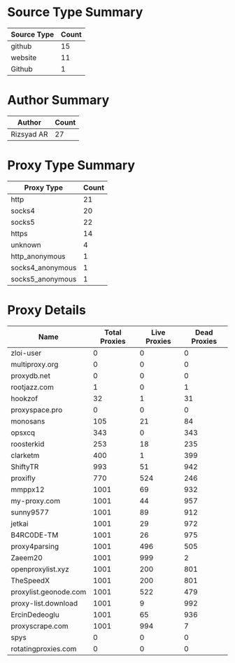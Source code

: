 # Source Type Summary

| Source Type | Count |
|-------------|-------|
| github | 15 |
| website | 11 |
| Github | 1 |


# Author Summary

| Author | Count |
|--------|-------|
| Rizsyad AR | 27 |


# Proxy Type Summary

| Proxy Type | Count |
|------------|-------|
| http | 21 |
| socks4 | 20 |
| socks5 | 22 |
| https | 14 |
| unknown | 4 |
| http_anonymous | 1 |
| socks4_anonymous | 1 |
| socks5_anonymous | 1 |


# Proxy Details

| Name | Total Proxies | Live Proxies | Dead Proxies |
|------|---------------|--------------|---------------|
| zloi-user | 0 | 0 | 0 |
| multiproxy.org | 0 | 0 | 0 |
| proxydb.net | 0 | 0 | 0 |
| rootjazz.com | 1 | 0 | 1 |
| hookzof | 32 | 1 | 31 |
| proxyspace.pro | 0 | 0 | 0 |
| monosans | 105 | 21 | 84 |
| opsxcq | 343 | 0 | 343 |
| roosterkid | 253 | 18 | 235 |
| clarketm | 400 | 1 | 399 |
| ShiftyTR | 993 | 51 | 942 |
| proxifly | 770 | 524 | 246 |
| mmppx12 | 1001 | 69 | 932 |
| my-proxy.com | 1001 | 44 | 957 |
| sunny9577 | 1001 | 89 | 912 |
| jetkai | 1001 | 29 | 972 |
| B4RC0DE-TM | 1001 | 26 | 975 |
| proxy4parsing | 1001 | 496 | 505 |
| Zaeem20 | 1001 | 999 | 2 |
| openproxylist.xyz | 1001 | 200 | 801 |
| TheSpeedX | 1001 | 200 | 801 |
| proxylist.geonode.com | 1001 | 522 | 479 |
| proxy-list.download | 1001 | 9 | 992 |
| ErcinDedeoglu | 1001 | 65 | 936 |
| proxyscrape.com | 1001 | 994 | 7 |
| spys | 0 | 0 | 0 |
| rotatingproxies.com | 0 | 0 | 0 |
